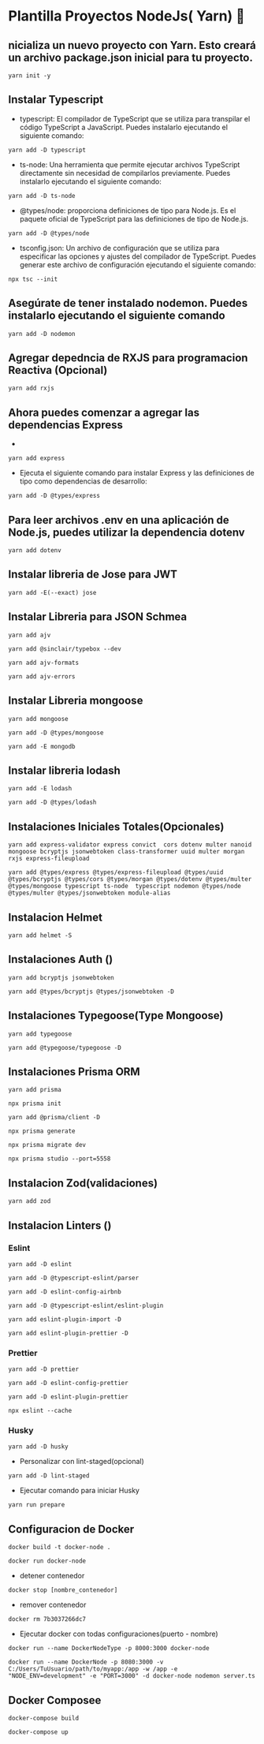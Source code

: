 # Plantilla Proyectos NodeJs( Yarn)  👋

## nicializa un nuevo proyecto con Yarn. Esto creará un archivo package.json inicial para tu proyecto.
~~~
yarn init -y
~~~
##  Instalar Typescript
* typescript: El compilador de TypeScript que se utiliza para transpilar el código TypeScript a JavaScript. Puedes instalarlo ejecutando el siguiente comando:
~~~
yarn add -D typescript
~~~
* ts-node: Una herramienta que permite ejecutar archivos TypeScript directamente sin necesidad de compilarlos previamente. Puedes instalarlo ejecutando el siguiente comando:
~~~
yarn add -D ts-node
~~~
* @types/node: proporciona definiciones de tipo para Node.js. Es el paquete oficial de TypeScript para las definiciones de tipo de Node.js.
~~~
yarn add -D @types/node
~~~
* tsconfig.json: Un archivo de configuración que se utiliza para especificar las opciones y ajustes del compilador de TypeScript. Puedes generar este archivo de configuración ejecutando el siguiente comando:
~~~
npx tsc --init
~~~
## Asegúrate de tener instalado nodemon. Puedes instalarlo ejecutando el siguiente comando
~~~
yarn add -D nodemon
~~~
## Agregar depedncia de RXJS para programacion Reactiva (Opcional)
~~~
yarn add rxjs
~~~
## Ahora puedes comenzar a agregar las dependencias Express
*
~~~
yarn add express
~~~
* Ejecuta el siguiente comando para instalar Express y las definiciones de tipo como dependencias de desarrollo:
~~~
yarn add -D @types/express 
~~~
## Para leer archivos .env en una aplicación de Node.js, puedes utilizar la dependencia dotenv
~~~
yarn add dotenv
~~~
## Instalar libreria de Jose para JWT
~~~
yarn add -E(--exact) jose
~~~
## Instalar Libreria para JSON Schmea
~~~
yarn add ajv
~~~
~~~
yarn add @sinclair/typebox --dev
~~~
~~~
yarn add ajv-formats
~~~
~~~
yarn add ajv-errors
~~~
## Instalar Libreria mongoose
~~~
yarn add mongoose
~~~
~~~
yarn add -D @types/mongoose
~~~
~~~
yarn add -E mongodb
~~~
## Instalar libreria lodash
~~~
yarn add -E lodash
~~~
~~~
yarn add -D @types/lodash
~~~
## Instalaciones Iniciales Totales(Opcionales)
~~~
yarn add express-validator express convict  cors dotenv multer nanoid mongoose bcryptjs jsonwebtoken class-transformer uuid multer morgan rxjs express-fileupload
~~~
~~~
yarn add @types/express @types/express-fileupload @types/uuid @types/bcryptjs @types/cors @types/morgan @types/dotenv @types/multer @types/mongoose typescript ts-node  typescript nodemon @types/node @types/multer @types/jsonwebtoken module-alias
~~~
## Instalacion Helmet
~~~
yarn add helmet -S
~~~
## Instalaciones Auth ()
~~~
yarn add bcryptjs jsonwebtoken
~~~
~~~
yarn add @types/bcryptjs @types/jsonwebtoken -D
~~~ 
## Instalaciones Typegoose(Type Mongoose)
~~~
yarn add typegoose 
~~~
~~~
yarn add @typegoose/typegoose -D 
~~~
## Instalaciones Prisma ORM
~~~
yarn add prisma
~~~
~~~
npx prisma init
~~~
~~~
yarn add @prisma/client -D
~~~
~~~
npx prisma generate
~~~
~~~
npx prisma migrate dev
~~~
~~~
npx prisma studio --port=5558
~~~
## Instalacion Zod(validaciones)
~~~
yarn add zod
~~~
## Instalacion Linters ()
### Eslint
~~~
yarn add -D eslint
~~~
~~~
yarn add -D @typescript-eslint/parser
~~~
~~~
yarn add -D eslint-config-airbnb
~~~
~~~
yarn add -D @typescript-eslint/eslint-plugin
~~~
~~~
yarn add eslint-plugin-import -D
~~~
~~~
yarn add eslint-plugin-prettier -D
~~~
### Prettier
~~~
yarn add -D prettier
~~~
~~~
yarn add -D eslint-config-prettier
~~~
~~~
yarn add -D eslint-plugin-prettier
~~~
~~~
npx eslint --cache
~~~
### Husky
~~~
yarn add -D husky
~~~
* Personalizar con lint-staged(opcional)
~~~
yarn add -D lint-staged
~~~
* Ejecutar comando para iniciar Husky
~~~
yarn run prepare
~~~
## Configuracion de Docker
~~~
docker build -t docker-node .
~~~
~~~
docker run docker-node
~~~
* detener contenedor
~~~
docker stop [nombre_contenedor]
~~~
* remover contenedor
~~~
docker rm 7b3037266dc7
~~~
* Ejecutar docker con todas configuraciones(puerto - nombre)
~~~
docker run --name DockerNodeType -p 8000:3000 docker-node
~~~
~~~
docker run --name DockerNode -p 8080:3000 -v C:/Users/TuUsuario/path/to/myapp:/app -w /app -e "NODE_ENV=development" -e "PORT=3000" -d docker-node nodemon server.ts
~~~
## Docker Composee
~~~
docker-compose build
~~~
~~~
docker-compose up
~~~